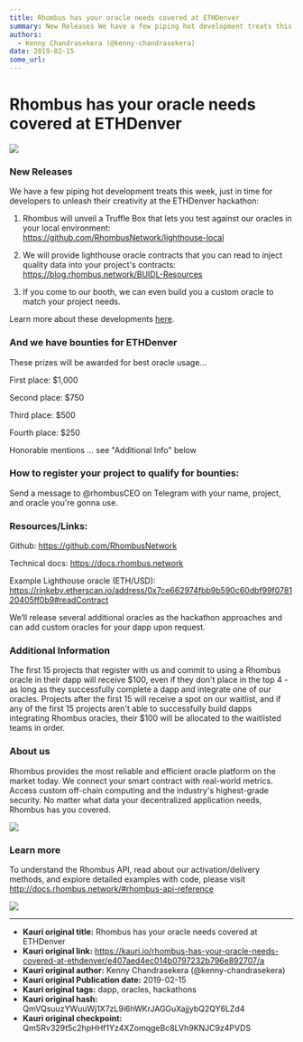 ```yaml
---
title: Rhombus has your oracle needs covered at ETHDenver
summary: New Releases We have a few piping hot development treats this week, just in time for developers to unleash their creativity at the ETHDenver hackathon- Rhombus will unveil a Truffle Box that lets you test against our oracles in your local environment- https-//github.com/RhombusNetwork/lighthouse-local We will provide lighthouse oracle contracts that you can read to inject quality data into your projects contracts- https-//blog.rhombus.network/BUIDL-Resources If you come to our booth, we can even
authors:
  - Kenny Chandrasekera (@kenny-chandrasekera)
date: 2019-02-15
some_url: 
---
```


# Rhombus has your oracle needs covered at ETHDenver

![](https://ipfs.infura.io/ipfs/QmcMLJ4e2nCJDywXK6s9skcjUtSjcw19ztfvoFbedEQ4UH)


### New Releases

We have a few piping hot development treats this week, just in time for developers to unleash their creativity at the ETHDenver hackathon:

1. Rhombus will unveil a Truffle Box that lets you test against our oracles in your local environment: https://github.com/RhombusNetwork/lighthouse-local

2. We will provide lighthouse oracle contracts that you can read to inject quality data into your project's contracts: https://blog.rhombus.network/BUIDL-Resources

3. If you come to our booth, we can even build you a custom oracle to match your project needs.

Learn more about these developments [here](https://blog.rhombus.network/).

### And we have bounties for ETHDenver

These prizes will be awarded for best oracle usage...

First place: $1,000

Second place: $750

Third place: $500

Fourth place: $250

Honorable mentions ... see "Additional Info" below 

### How to register your project to qualify for bounties:
Send a message to @rhombusCEO on Telegram with your name, project, and oracle you're gonna use.

### Resources/Links:
Github: https://github.com/RhombusNetwork

Technical docs: https://docs.rhombus.network

Example Lighthouse oracle (ETH/USD):
https://rinkeby.etherscan.io/address/0x7ce662974fbb9b590c60dbf99f078120405ff0b9#readContract

We’ll release several additional oracles as the hackathon approaches and can add custom oracles for your dapp upon request.

### Additional Information
The first 15 projects that register with us and commit to using a Rhombus oracle in their dapp will receive $100, even if they don't place in the top 4 - as long as they successfully complete a dapp and integrate one of our oracles. Projects after the first 15 will receive a spot on our waitlist, and if any of the first 15 projects aren't able to successfully build dapps integrating Rhombus oracles, their $100 will be allocated to the waitlisted teams in order.


### About us

Rhombus provides the most reliable and efficient oracle platform on the market today. We connect your smart contract with real-world metrics. Access custom off-chain computing and the industry's highest-grade security. No matter what data your decentralized application needs, Rhombus has you covered.

![](https://ipfs.infura.io/ipfs/QmduH1ACwpF6gu6BGyK48jNSJd2eW1FVLBLBHfTVN7Wi6G)


### Learn more

To understand the Rhombus API, read about our activation/delivery methods, and explore detailed examples with code, please visit http://docs.rhombus.network/#rhombus-api-reference

![](https://ipfs.infura.io/ipfs/QmQ1GHzPr1vwTr2t6xxNHw2ZbqQ2X8XbmuMmeaascz32oi)


---

- **Kauri original title:** Rhombus has your oracle needs covered at ETHDenver
- **Kauri original link:** https://kauri.io/rhombus-has-your-oracle-needs-covered-at-ethdenver/e407aed4ec014b0797232b796e892707/a
- **Kauri original author:** Kenny Chandrasekera (@kenny-chandrasekera)
- **Kauri original Publication date:** 2019-02-15
- **Kauri original tags:** dapp, oracles, hackathons
- **Kauri original hash:** QmVQsuuzYWuuWj1X7zL9i6hWKrJAGGuXajjybQ2QY6LZd4
- **Kauri original checkpoint:** QmSRv329t5c2hpHHf1Yz4XZomqgeBc8LVh9KNJC9z4PVDS



